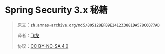 # Spring Security 3.x 秘籍

> 原文：[`zh.annas-archive.org/md5/805128EFB9E241233881DA578C0077AD`](https://zh.annas-archive.org/md5/805128EFB9E241233881DA578C0077AD)
> 
> 译者：[飞龙](https://github.com/wizardforcel)
> 
> 协议：[CC BY-NC-SA 4.0](http://creativecommons.org/licenses/by-nc-sa/4.0/)